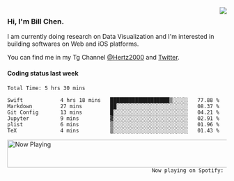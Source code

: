 <img  align="right" src="https://github-readme-stats.vercel.app/api?username=BillChen2k&show_icons=false&count_private=true&hide_title=true">

### Hi, I'm Bill Chen.

I am currently doing research on Data Visualization and I'm interested in building softwares on Web and iOS platforms.

You can find me in my Tg Channel [@Hertz2000](https://t.me/Hertz2000) and [Twitter](https://twitter.com/billchen2k).

#### Coding status last week

<!--START_SECTION:waka-->

```text
Total Time: 5 hrs 30 mins

Swift            4 hrs 18 mins   ███████████████████▒░░░░░   77.88 %
Markdown         27 mins         ██░░░░░░░░░░░░░░░░░░░░░░░   08.37 %
Git Config       13 mins         █░░░░░░░░░░░░░░░░░░░░░░░░   04.21 %
Jupyter          9 mins          ▓░░░░░░░░░░░░░░░░░░░░░░░░   02.91 %
plist            6 mins          ▒░░░░░░░░░░░░░░░░░░░░░░░░   01.96 %
TeX              4 mins          ▒░░░░░░░░░░░░░░░░░░░░░░░░   01.43 %
```

<!--END_SECTION:waka-->


<div>
<a href="https://spotify-now-playing.billchen2k.vercel.app/now-playing?open">
   <img align="right" src="https://spotify-now-playing.billchen2k.vercel.app/now-playing" width="540" height="64" alt="Now Playing">
</a>
</div>

<div>
<p align="right"><code>Now playing on Spotify: </code></p>
</div>

<!--
**BillChen2K/BillChen2K** is a ✨ _special_ ✨ repository because its `README.md` (this file) appears on your GitHub profile.

Here are some ideas to get you started:

- 🔭 I’m currently working on ...
- 🌱 I’m currently learning ...
- 👯 I’m looking to collaborate on ...
- 🤔 I’m looking for help with ...
- 💬 Ask me about ...
- 📫 How to reach me: ...
- 😄 Pronouns: ...
- ⚡ Fun fact: ...
-->
